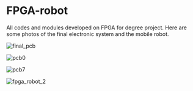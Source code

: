 # FPGA-robot
All codes and modules developed on FPGA for degree project. Here are some photos of the final electronic system and the mobile robot.

![final_pcb](https://user-images.githubusercontent.com/55003151/147158246-1c34c0b3-f19f-4ebd-9fe1-0c03f1acd1b9.png)

![pcb0](https://user-images.githubusercontent.com/55003151/147158298-c7830b72-9b5a-49d9-8102-74d315c6d16c.jpeg)

![pcb7](https://user-images.githubusercontent.com/55003151/147158245-1f29592f-f188-49ce-a73e-8b71c0e73d2e.jpeg)

![fpga_robot_2](https://user-images.githubusercontent.com/55003151/147158249-8801d251-49ca-4b2e-a355-af1520c378d3.jpeg)

